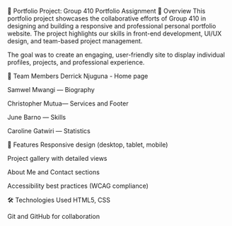 📁 Portfolio Project: Group 410 Portfolio Assignment
📖 Overview
This portfolio project showcases the collaborative efforts of Group 410 in designing and building a responsive and professional personal portfolio website. The project highlights our skills in front-end development, UI/UX design, and team-based project management.

The goal was to create an engaging, user-friendly site to display individual profiles, projects, and professional experience.

👥 Team Members
Derrick Njuguna - Home page

Samwel Mwangi — Biography

Christopher Mutua— Services and Footer

June Barno — Skills

Caroline Gatwiri — Statistics

🎯 Features
Responsive design (desktop, tablet, mobile)

Project gallery with detailed views

About Me and Contact sections


Accessibility best practices (WCAG compliance)

🛠️ Technologies Used
HTML5, CSS

Git and GitHub for collaboration

